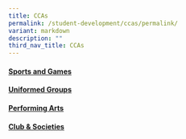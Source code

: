 ```yaml
---
title: CCAs
permalink: /student-development/ccas/permalink/
variant: markdown
description: ""
third_nav_title: CCAs
---
```

#### [Sports and Games](https://www.assumptionenglish.moe.edu.sg/student-development/ccas/sports-and-games/) <br>
#### 
#### [Uniformed Groups ](https://www.assumptionenglish.moe.edu.sg/student-development/ccas/uniformed-groups/) <br>
#### 
#### [Performing Arts](https://www.assumptionenglish.moe.edu.sg/student-development/ccas/performing-arts/) <br>
#### 
#### [Club &amp; Societies ](https://www.assumptionenglish.moe.edu.sg/student-development/ccas/club-n-societies/) <br>
#### 
####